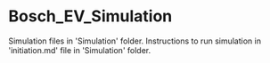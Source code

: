 # Bosch_EV_Simulation
Simulation files in 'Simulation' folder.
Instructions to run simulation in 'initiation.md' file in 'Simulation' folder.
